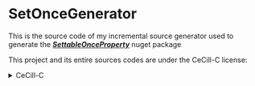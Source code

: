 # SetOnceGenerator

This is the source code of my incremental source generator used to generate the ***[SettableOnceProperty](https://www.nuget.org/packages/SettableOnceProperty)*** nuget package 

This project and its entire sources codes are under the CeCill-C license:

<details>
    <summary>CeCill-C</summary>
    <details>
        <summary>Header</summary>

        Copyright Aurélien Pascal Maignan, (20 August 2023) 
    
        aurelien.maignan@protonmail.com
    
        This software is a computer program whose purpose is to automatically generate source code
        that will, automatically, constrain the set of class's properties up to a given maximum times
    
        This software is governed by the CeCILL-C license under French law and
        abiding by the rules of distribution of free software.  You can  use,
        modify and/ or redistribute the software under the terms of the CeCILL-C
        license as circulated by CEA, CNRS and INRIA at the following URL
        "http://www.cecill.info". 
    
        As a counterpart to the access to the source code and  rights to copy,
        modify and redistribute granted by the license, users are provided only
        with a limited warranty  and the software's author,  the holder of the
        economic rights, and the successive licensors  have only  limited
        liability. 
    
        In this respect, the user's attention is drawn to the risks associated
        with loading,  using,  modifying and/or developing or reproducing the
        software by the user in light of its specific status of free software,
        that may mean  that it is complicated to manipulate, and  that  also
        therefore means  that it is reserved for developers  and  experienced
        professionals having in-depth computer knowledge. Users are therefore
        encouraged to load and test the software's suitability as regards their
        requirements in conditions enabling the security of their systems and/or 
        data to be ensured and, more generally, to use and operate it in the 
        same conditions as regards security. 
    
        The fact that you are presently reading this means that you have had
        knowledge of the CeCILL-C license and that you accept its terms."
    </details>
    
    <details>
        <summary>License</summary>

        CeCILL-C FREE SOFTWARE LICENSE AGREEMENT


        Notice

        This Agreement is a Free Software license agreement that is the result
        of discussions between its authors in order to ensure compliance with
        the two main principles guiding its drafting:

        * firstly, compliance with the principles governing the distribution
          of Free Software: access to source code, broad rights granted to
          users,
        * secondly, the election of a governing law, French law, with which
          it is conformant, both as regards the law of torts and
          intellectual property law, and the protection that it offers to
          both authors and holders of the economic rights over software.

        The authors of the CeCILL-C (for Ce[a] C[nrs] I[nria] L[ogiciel] L[ibre])
        license are:

        Commissariat à l'Energie Atomique - CEA, a public scientific, technical
        and industrial research establishment, having its principal place of
        business at 25 rue Leblanc, immeuble Le Ponant D, 75015 Paris, France.

        Centre National de la Recherche Scientifique - CNRS, a public scientific
        and technological establishment, having its principal place of business
        at 3 rue Michel-Ange, 75794 Paris cedex 16, France.

        Institut National de Recherche en Informatique et en Automatique -
        INRIA, a public scientific and technological establishment, having its
        principal place of business at Domaine de Voluceau, Rocquencourt, BP
        105, 78153 Le Chesnay cedex, France.


        Preamble

        The purpose of this Free Software license agreement is to grant users
        the right to modify and re-use the software governed by this license.

        The exercising of this right is conditional upon the obligation to make
        available to the community the modifications made to the source code of
        the software so as to contribute to its evolution.

        In consideration of access to the source code and the rights to copy,
        modify and redistribute granted by the license, users are provided only
        with a limited warranty and the software's author, the holder of the
        economic rights, and the successive licensors only have limited liability.

        In this respect, the risks associated with loading, using, modifying
        and/or developing or reproducing the software by the user are brought to
        the user's attention, given its Free Software status, which may make it
        complicated to use, with the result that its use is reserved for
        developers and experienced professionals having in-depth computer
        knowledge. Users are therefore encouraged to load and test the
        suitability of the software as regards their requirements in conditions
        enabling the security of their systems and/or data to be ensured and,
        more generally, to use and operate it in the same conditions of
        security. This Agreement may be freely reproduced and published,
        provided it is not altered, and that no provisions are either added or
        removed herefrom.
        
        This Agreement may apply to any or all software for which the holder of
        the economic rights decides to submit the use thereof to its provisions.
        
        
            Article 1 - DEFINITIONS
        
        For the purpose of this Agreement, when the following expressions
        commence with a capital letter, they shall have the following meaning:
        
        Agreement: means this license agreement, and its possible subsequent
        versions and annexes.
        
        Software: means the software in its Object Code and/or Source Code form
        and, where applicable, its documentation, "as is" when the Licensee
        accepts the Agreement.
        
        Initial Software: means the Software in its Source Code and possibly its
        Object Code form and, where applicable, its documentation, "as is" when
        it is first distributed under the terms and conditions of the Agreement.
        
        Modified Software: means the Software modified by at least one
        Integrated Contribution.
        
        Source Code: means all the Software's instructions and program lines to
        which access is required so as to modify the Software.
        
        Object Code: means the binary files originating from the compilation of
        the Source Code.
        
        Holder: means the holder(s) of the economic rights over the Initial
        Software.
        
        Licensee: means the Software user(s) having accepted the Agreement.
        
        Contributor: means a Licensee having made at least one Integrated
        Contribution.
        
        Licensor: means the Holder, or any other individual or legal entity, who
        distributes the Software under the Agreement.
        
        Integrated Contribution: means any or all modifications, corrections,
        translations, adaptations and/or new functions integrated into the
        Source Code by any or all Contributors.
        
        Related Module: means a set of sources files including their
        documentation that, without modification to the Source Code, enables
        supplementary functions or services in addition to those offered by the
        Software.
        
        Derivative Software: means any combination of the Software, modified or
        not, and of a Related Module.
        
        Parties: mean both the Licensee and the Licensor.
        
        These expressions may be used both in singular and plural form.
        
        
            Article 2 - PURPOSE
        
        The purpose of the Agreement is the grant by the Licensor to the
        Licensee of a non-exclusive, transferable and worldwide license for the
        Software as set forth in Article 5 hereinafter for the whole term of the
        protection granted by the rights over said Software. 
        
        
            Article 3 - ACCEPTANCE
        
        3.1 The Licensee shall be deemed as having accepted the terms and
        conditions of this Agreement upon the occurrence of the first of the
        following events:
        
            * (i) loading the Software by any or all means, notably, by
              downloading from a remote server, or by loading from a physical
              medium;
            * (ii) the first time the Licensee exercises any of the rights
              granted hereunder.
        
        3.2 One copy of the Agreement, containing a notice relating to the
        characteristics of the Software, to the limited warranty, and to the
        fact that its use is restricted to experienced users has been provided
        to the Licensee prior to its acceptance as set forth in Article 3.1
        hereinabove, and the Licensee hereby acknowledges that it has read and
        understood it.
        
        
            Article 4 - EFFECTIVE DATE AND TERM
        
        
              4.1 EFFECTIVE DATE
        
        The Agreement shall become effective on the date when it is accepted by
        the Licensee as set forth in Article 3.1.
        
        
              4.2 TERM
        
        The Agreement shall remain in force for the entire legal term of
        protection of the economic rights over the Software.
        
        
            Article 5 - SCOPE OF RIGHTS GRANTED
        
        The Licensor hereby grants to the Licensee, who accepts, the following
        rights over the Software for any or all use, and for the term of the
        Agreement, on the basis of the terms and conditions set forth hereinafter.
        
        Besides, if the Licensor owns or comes to own one or more patents
        protecting all or part of the functions of the Software or of its
        components, the Licensor undertakes not to enforce the rights granted by
        these patents against successive Licensees using, exploiting or
        modifying the Software. If these patents are transferred, the Licensor
        undertakes to have the transferees subscribe to the obligations set
        forth in this paragraph.
        
        
              5.1 RIGHT OF USE
        
        The Licensee is authorized to use the Software, without any limitation
        as to its fields of application, with it being hereinafter specified
        that this comprises:
        
           1. permanent or temporary reproduction of all or part of the Software
              by any or all means and in any or all form.
        
           2. loading, displaying, running, or storing the Software on any or
              all medium.
        
           3. entitlement to observe, study or test its operation so as to
              determine the ideas and principles behind any or all constituent
              elements of said Software. This shall apply when the Licensee
              carries out any or all loading, displaying, running, transmission
              or storage operation as regards the Software, that it is entitled
              to carry out hereunder.
        
        
              5.2 RIGHT OF MODIFICATION
        
        The right of modification includes the right to translate, adapt,
        arrange, or make any or all modifications to the Software, and the right
        to reproduce the resulting software. It includes, in particular, the
        right to create a Derivative Software.
        
        The Licensee is authorized to make any or all modification to the
        Software provided that it includes an explicit notice that it is the
        author of said modification and indicates the date of the creation thereof.
        
        
              5.3 RIGHT OF DISTRIBUTION
        
        In particular, the right of distribution includes the right to publish,
        transmit and communicate the Software to the general public on any or
        all medium, and by any or all means, and the right to market, either in
        consideration of a fee, or free of charge, one or more copies of the
        Software by any means.
        
        The Licensee is further authorized to distribute copies of the modified
        or unmodified Software to third parties according to the terms and
        conditions set forth hereinafter.
        
        
                5.3.1 DISTRIBUTION OF SOFTWARE WITHOUT MODIFICATION
        
        The Licensee is authorized to distribute true copies of the Software in
        Source Code or Object Code form, provided that said distribution
        complies with all the provisions of the Agreement and is accompanied by:
        
           1. a copy of the Agreement,
        
           2. a notice relating to the limitation of both the Licensor's
              warranty and liability as set forth in Articles 8 and 9,
        
        and that, in the event that only the Object Code of the Software is
        redistributed, the Licensee allows effective access to the full Source
        Code of the Software at a minimum during the entire period of its
        distribution of the Software, it being understood that the additional
        cost of acquiring the Source Code shall not exceed the cost of
        transferring the data.
        
        
                5.3.2 DISTRIBUTION OF MODIFIED SOFTWARE
        
        When the Licensee makes an Integrated Contribution to the Software, the
        terms and conditions for the distribution of the resulting Modified
        Software become subject to all the provisions of this Agreement.
        
        The Licensee is authorized to distribute the Modified Software, in
        source code or object code form, provided that said distribution
        complies with all the provisions of the Agreement and is accompanied by:
        
           1. a copy of the Agreement,
        
           2. a notice relating to the limitation of both the Licensor's
              warranty and liability as set forth in Articles 8 and 9,
        
        and that, in the event that only the object code of the Modified
        Software is redistributed, the Licensee allows effective access to the
        full source code of the Modified Software at a minimum during the entire
        period of its distribution of the Modified Software, it being understood
        that the additional cost of acquiring the source code shall not exceed
        the cost of transferring the data.
        
        
                5.3.3 DISTRIBUTION OF DERIVATIVE SOFTWARE
        
        When the Licensee creates Derivative Software, this Derivative Software
        may be distributed under a license agreement other than this Agreement,
        subject to compliance with the requirement to include a notice
        concerning the rights over the Software as defined in Article 6.4.
        In the event the creation of the Derivative Software required modification 
        of the Source Code, the Licensee undertakes that:
        
           1. the resulting Modified Software will be governed by this Agreement,
           2. the Integrated Contributions in the resulting Modified Software
              will be clearly identified and documented,
           3. the Licensee will allow effective access to the source code of the
              Modified Software, at a minimum during the entire period of
              distribution of the Derivative Software, such that such
              modifications may be carried over in a subsequent version of the
              Software; it being understood that the additional cost of
              purchasing the source code of the Modified Software shall not
              exceed the cost of transferring the data.
        
        
                5.3.4 COMPATIBILITY WITH THE CeCILL LICENSE
        
        When a Modified Software contains an Integrated Contribution subject to
        the CeCILL license agreement, or when a Derivative Software contains a
        Related Module subject to the CeCILL license agreement, the provisions
        set forth in the third item of Article 6.4 are optional.
        
        
            Article 6 - INTELLECTUAL PROPERTY
        
        
              6.1 OVER THE INITIAL SOFTWARE
        
        The Holder owns the economic rights over the Initial Software. Any or
        all use of the Initial Software is subject to compliance with the terms
        and conditions under which the Holder has elected to distribute its work
        and no one shall be entitled to modify the terms and conditions for the
        distribution of said Initial Software.
        
        The Holder undertakes that the Initial Software will remain ruled at
        least by this Agreement, for the duration set forth in Article 4.2.
        
        
              6.2 OVER THE INTEGRATED CONTRIBUTIONS
        
        The Licensee who develops an Integrated Contribution is the owner of the
        intellectual property rights over this Contribution as defined by
        applicable law.
        
        
              6.3 OVER THE RELATED MODULES
        
        The Licensee who develops a Related Module is the owner of the
        intellectual property rights over this Related Module as defined by
        applicable law and is free to choose the type of agreement that shall
        govern its distribution under the conditions defined in Article 5.3.3.
        
        
              6.4 NOTICE OF RIGHTS
        
        The Licensee expressly undertakes:
        
           1. not to remove, or modify, in any manner, the intellectual property
              notices attached to the Software;
        
           2. to reproduce said notices, in an identical manner, in the copies
              of the Software modified or not;
        
           3. to ensure that use of the Software, its intellectual property
              notices and the fact that it is governed by the Agreement is
              indicated in a text that is easily accessible, specifically from
              the interface of any Derivative Software.
        
        The Licensee undertakes not to directly or indirectly infringe the
        intellectual property rights of the Holder and/or Contributors on the
        Software and to take, where applicable, vis-à-vis its staff, any and all
        measures required to ensure respect of said intellectual property rights
        of the Holder and/or Contributors.
        
        
            Article 7 - RELATED SERVICES
        
        7.1 Under no circumstances shall the Agreement oblige the Licensor to
        provide technical assistance or maintenance services for the Software.
        
        However, the Licensor is entitled to offer this type of services. The
        terms and conditions of such technical assistance, and/or such
        maintenance, shall be set forth in a separate instrument. Only the
        Licensor offering said maintenance and/or technical assistance services
        shall incur liability therefor.
        
        7.2 Similarly, any Licensor is entitled to offer to its licensees, under
        its sole responsibility, a warranty, that shall only be binding upon
        itself, for the redistribution of the Software and/or the Modified
        Software, under terms and conditions that it is free to decide. Said
        warranty, and the financial terms and conditions of its application,
        shall be subject of a separate instrument executed between the Licensor
        and the Licensee.
        
        
            Article 8 - LIABILITY
        
        8.1 Subject to the provisions of Article 8.2, the Licensee shall be
        entitled to claim compensation for any direct loss it may have suffered
        from the Software as a result of a fault on the part of the relevant
        Licensor, subject to providing evidence thereof.
        
        8.2 The Licensor's liability is limited to the commitments made under
        this Agreement and shall not be incurred as a result of in particular:
        (i) loss due the Licensee's total or partial failure to fulfill its
        obligations, (ii) direct or consequential loss that is suffered by the
        Licensee due to the use or performance of the Software, and (iii) more
        generally, any consequential loss. In particular the Parties expressly
        agree that any or all pecuniary or business loss (i.e. loss of data,
        loss of profits, operating loss, loss of customers or orders,
        opportunity cost, any disturbance to business activities) or any or all
        legal proceedings instituted against the Licensee by a third party,
        shall constitute consequential loss and shall not provide entitlement to
        any or all compensation from the Licensor.
        
        
            Article 9 - WARRANTY
        
        9.1 The Licensee acknowledges that the scientific and technical
        state-of-the-art when the Software was distributed did not enable all
        possible uses to be tested and verified, nor for the presence of
        possible defects to be detected. In this respect, the Licensee's
        attention has been drawn to the risks associated with loading, using,
        modifying and/or developing and reproducing the Software which are
        reserved for experienced users.
        
        The Licensee shall be responsible for verifying, by any or all means,
        the suitability of the product for its requirements, its good working
        order, and for ensuring that it shall not cause damage to either persons
        or properties.
        
        9.2 The Licensor hereby represents, in good faith, that it is entitled
        to grant all the rights over the Software (including in particular the
        rights set forth in Article 5).
        
        9.3 The Licensee acknowledges that the Software is supplied "as is" by
        the Licensor without any other express or tacit warranty, other than
        that provided for in Article 9.2 and, in particular, without any warranty
        as to its commercial value, its secured, safe, innovative or relevant
        nature.
        
        Specifically, the Licensor does not warrant that the Software is free
        from any error, that it will operate without interruption, that it will
        be compatible with the Licensee's own equipment and software
        configuration, nor that it will meet the Licensee's requirements.
        
        9.4 The Licensor does not either expressly or tacitly warrant that the
        Software does not infringe any third party intellectual property right
        relating to a patent, software or any other property right. Therefore,
        the Licensor disclaims any and all liability towards the Licensee
        arising out of any or all proceedings for infringement that may be
        instituted in respect of the use, modification and redistribution of the
        Software. Nevertheless, should such proceedings be instituted against
        the Licensee, the Licensor shall provide it with technical and legal
        assistance for its defense. Such technical and legal assistance shall be
        decided on a case-by-case basis between the relevant Licensor and the
        Licensee pursuant to a memorandum of understanding. The Licensor
        disclaims any and all liability as regards the Licensee's use of the
        name of the Software. No warranty is given as regards the existence of
        prior rights over the name of the Software or as regards the existence
        of a trademark.
        
        
            Article 10 - TERMINATION
        
        10.1 In the event of a breach by the Licensee of its obligations
        hereunder, the Licensor may automatically terminate this Agreement
        thirty (30) days after notice has been sent to the Licensee and has
        remained ineffective.
        
        10.2 A Licensee whose Agreement is terminated shall no longer be
        authorized to use, modify or distribute the Software. However, any
        licenses that it may have granted prior to termination of the Agreement
        shall remain valid subject to their having been granted in compliance
        with the terms and conditions hereof.
        
        
            Article 11 - MISCELLANEOUS
        
        
              11.1 EXCUSABLE EVENTS
        
        Neither Party shall be liable for any or all delay, or failure to
        perform the Agreement, that may be attributable to an event of force
        majeure, an act of God or an outside cause, such as defective
        functioning or interruptions of the electricity or telecommunications
        networks, network paralysis following a virus attack, intervention by
        government authorities, natural disasters, water damage, earthquakes,
        fire, explosions, strikes and labor unrest, war, etc.
        
        11.2 Any failure by either Party, on one or more occasions, to invoke
        one or more of the provisions hereof, shall under no circumstances be
        interpreted as being a waiver by the interested Party of its right to
        invoke said provision(s) subsequently.
        
        11.3 The Agreement cancels and replaces any or all previous agreements,
        whether written or oral, between the Parties and having the same
        purpose, and constitutes the entirety of the agreement between said
        Parties concerning said purpose. No supplement or modification to the
        terms and conditions hereof shall be effective as between the Parties
        unless it is made in writing and signed by their duly authorized
        representatives.
        
        11.4 In the event that one or more of the provisions hereof were to
        conflict with a current or future applicable act or legislative text,
        said act or legislative text shall prevail, and the Parties shall make
        the necessary amendments so as to comply with said act or legislative
        text. All other provisions shall remain effective. Similarly, invalidity
        of a provision of the Agreement, for any reason whatsoever, shall not
        cause the Agreement as a whole to be invalid.
        
        
              11.5 LANGUAGE
        
        The Agreement is drafted in both French and English and both versions
        are deemed authentic.
        
        
            Article 12 - NEW VERSIONS OF THE AGREEMENT
        
        12.1 Any person is authorized to duplicate and distribute copies of this
        Agreement.
        
        12.2 So as to ensure coherence, the wording of this Agreement is
        protected and may only be modified by the authors of the License, who
        reserve the right to periodically publish updates or new versions of the
        Agreement, each with a separate number. These subsequent versions may
        address new issues encountered by Free Software.
        
        12.3 Any Software distributed under a given version of the Agreement may
        only be subsequently distributed under the same version of the Agreement
        or a subsequent version.
        
        
            Article 13 - GOVERNING LAW AND JURISDICTION
        
        13.1 The Agreement is governed by French law. The Parties agree to
        endeavor to seek an amicable solution to any disagreements or disputes
        that may arise during the performance of the Agreement.
        
        13.2 Failing an amicable solution within two (2) months as from their
        occurrence, and unless emergency proceedings are necessary, the
        disagreements or disputes shall be referred to the Paris Courts having
        jurisdiction, by the more diligent Party.
        
        
        Version 1.0 dated 2006-09-05.
    </details>
</details>

# SetOnceProperties

This is a testing console project of the previous (*SetOnceGenerator*) incremental source generator project

This project and its entire sources codes are under the CeCill-B license:

<details>
    <summary>CeCill-B license</summary>

    "Copyright Aurélien Pascal Maignan, (20 August 2023) 

    aurelien.maignan@protonmail.com

    This software is a computer program whose purpose is
    to test the source generator software named "SetOnceGenerator"
    
    This software is governed by the CeCILL-B license under French law and
    abiding by the rules of distribution of free software.  You can  use,
    modify and/ or redistribute the software under the terms of the CeCILL-B
    license as circulated by CEA, CNRS and INRIA at the following URL
    "http://www.cecill.info". 

    As a counterpart to the access to the source code and  rights to copy,
    modify and redistribute granted by the license, users are provided only
    with a limited warranty  and the software's author,  the holder of the
    economic rights, and the successive licensors  have only  limited
    liability. 

    In this respect, the user's attention is drawn to the risks associated
    with loading,  using,  modifying and/or developing or reproducing the
    software by the user in light of its specific status of free software,
    that may mean  that it is complicated to manipulate, and  that  also
    therefore means  that it is reserved for developers  and  experienced
    professionals having in-depth computer knowledge. Users are therefore
    encouraged to load and test the software's suitability as regards their
    requirements in conditions enabling the security of their systems and/or 
    data to be ensured and, more generally, to use and operate it in the 
    same conditions as regards security. 

    The fact that you are presently reading this means that you have had
    knowledge of the CeCILL-B license and that you accept its terms."
</details>

-------------------------------------------------

Below is a copy of SettableOnceProperty nuget package readme file:

# SettableOnceProperty

## Motivation

While playing with .Net built-in Depency Injection (D.I.), I found myself needing to set some properties of some newly created objects by D.I. mechanism. 

But some of such properties needed to be `set` only once through runtime lifetime.

Since I have a lot of those properties, I ended up choosing to use the new .Net Incremental Source Generator tool to do so.

Here is what I came up with.

## Description

This package use an Incremental Source Generator underneath to augment classes with settable maximum `n` times properties.

When appropriately marked, such properties use an hidden `SettableNTimesProperty<T>` generic class that encapsulate a `T` property while keeping track of how many times it was `set`, and nullify any extra `set` calls beyond maximum limit, limit that you can provide via an `Attribute`.

## Usage

If you want to mark a property being settable max `n` times, you have to follow thoses rules :

* Define such properties inside an `interface`

* add `using SetOnceGenerator;` namespace

* Add above such properties either `[SetOnce]` attribute or `[SetNTimes(n)]` attribue

* On any concrete classes that implement that given `interface`, make sure to modify it to be `partial`

## Example

Lets say you have this DTO class :

```C#
internal class DTO
{
    int ID { get; init; }
    string Name { get; init; }

    public DTO(int id, string name = "Default_DTO_Name")
    {
        ID = id;
        Name = name;
    }
}
```

In order to make its properties settable only once instead of using `init`, modify your code this way :

```C#
internal partial class DTO : IDTO
{
    public DTO(int id, string name = "Default_DTO_Name")
    {
        ((IDTO)this).ID = id;
        ((IDTO)this).Name = name;
    }
}
```

and add this `interface`

```C#
using SetOnceGenerator;
public interface IDTO
{
    [SetOnce]
    int ID { get; set; }

    [SetOnce]
    string Name { get; set; }
}  
```

If you want to allow multiple `set`, up to `n` times maximum, use `[SetNTimes(n)]` attribute instead of `[SetOnce]`

## Note

I first used a bool backend field to manage this but ended up generalising it to be settable `n` times. 

Even though this is now the underneath mechanism , I kept naming it SettableOnceProperty, since I suppose it is the most common scenario, and what people are looking for.
